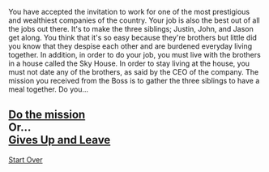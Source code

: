 You have accepted the invitation to work for one of the most prestigious and wealthiest companies of the country. Your job is also the best out of all the jobs out there. It's to make the three siblings; Justin, John, and Jason get along. You think that it's so easy because they're brothers but little did you know that they despise each other and are burdened everyday living together. In addition, in order to do your job, you must live with the brothers in a house called the Sky House. In order to stay living at the house, you must not date any of the brothers, as said by the CEO of the company. The mission you received from the Boss is to gather the three siblings to have a meal together. Do you...

[Do the mission](mission.md)  
Or...  
[Gives Up and Leave](give-up.md)
---
[Start Over](kicked-out.md)